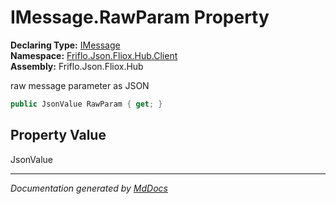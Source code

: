 ﻿<!--  
  <auto-generated>   
    The contents of this file were generated by a tool.  
    Changes to this file may be list if the file is regenerated  
  </auto-generated>   
-->

# IMessage.RawParam Property

**Declaring Type:** [IMessage](../index.md)  
**Namespace:** [Friflo.Json.Fliox.Hub.Client](../../index.md)  
**Assembly:** Friflo.Json.Fliox.Hub

raw message parameter as JSON

```csharp
public JsonValue RawParam { get; }
```

## Property Value

JsonValue

___

*Documentation generated by [MdDocs](https://github.com/ap0llo/mddocs)*

